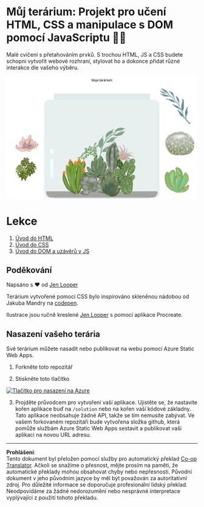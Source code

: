 <!--
CO_OP_TRANSLATOR_METADATA:
{
  "original_hash": "7965cd2bc5dc92ad888dc4c6ab2ab70a",
  "translation_date": "2025-08-28T04:13:12+00:00",
  "source_file": "3-terrarium/README.md",
  "language_code": "cs"
}
-->
# Můj terárium: Projekt pro učení HTML, CSS a manipulace s DOM pomocí JavaScriptu 🌵🌱

Malé cvičení s přetahováním prvků. S trochou HTML, JS a CSS budete schopni vytvořit webové rozhraní, stylovat ho a dokonce přidat různé interakce dle vašeho výběru.

![moje terárium](../../../translated_images/screenshot_gray.0c796099a1f9f25e40aa55ead81f268434c00af30d7092490759945eda63067d.cs.png)

# Lekce

1. [Úvod do HTML](./1-intro-to-html/README.md)
2. [Úvod do CSS](./2-intro-to-css/README.md)
3. [Úvod do DOM a uzávěrů v JS](./3-intro-to-DOM-and-closures/README.md)

## Poděkování

Napsáno s ♥️ od [Jen Looper](https://www.twitter.com/jenlooper)

Terárium vytvořené pomocí CSS bylo inspirováno skleněnou nádobou od Jakuba Mandry na [codepen](https://codepen.io/Rotarepmi/pen/rjpNZY).

Ilustrace jsou ručně kreslené [Jen Looper](http://jenlooper.com) s pomocí aplikace Procreate.

## Nasazení vašeho terária

Své terárium můžete nasadit nebo publikovat na webu pomocí Azure Static Web Apps.

1. Forkněte toto repozitář

2. Stiskněte toto tlačítko

[![Tlačítko pro nasazení na Azure](https://aka.ms/deploytoazurebutton)](https://portal.azure.com/?feature.customportal=false&WT.mc_id=academic-77807-sagibbon#create/Microsoft.StaticApp)

3. Projděte průvodcem pro vytvoření vaší aplikace. Ujistěte se, že nastavíte kořen aplikace buď na `/solution` nebo na kořen vaší kódové základny. Tato aplikace neobsahuje žádné API, takže se tím nemusíte zabývat. Ve vašem forkovaném repozitáři bude vytvořena složka github, která pomůže službám Azure Static Web Apps sestavit a publikovat vaši aplikaci na novou URL adresu.

---

**Prohlášení**:  
Tento dokument byl přeložen pomocí služby pro automatický překlad [Co-op Translator](https://github.com/Azure/co-op-translator). Ačkoli se snažíme o přesnost, mějte prosím na paměti, že automatické překlady mohou obsahovat chyby nebo nepřesnosti. Původní dokument v jeho původním jazyce by měl být považován za autoritativní zdroj. Pro důležité informace se doporučuje profesionální lidský překlad. Neodpovídáme za žádné nedorozumění nebo nesprávné interpretace vyplývající z použití tohoto překladu.